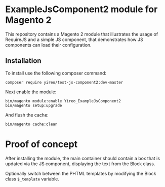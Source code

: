 # ExampleJsComponent2 module for Magento 2
This repository contains a Magento 2 module that illustrates the usage
of RequireJS and a simple JS component, that demonstrates how JS components
can load their configuration.

## Installation
To install use the following composer command:

    composer require yireo/test-js-component2:dev-master

Next enable the module:

    bin/magento module:enable Yireo_ExampleJsComponent2
    bin/magento setup:upgrade

And flush the cache:

    bin/magento cache:clean

# Proof of concept
After installing the module, the main container should contain a box that is updated via the JS component,
displaying the text from the Block class.

Optionally switch between the PHTML templates by modifying the Block class `$_template` variable.
